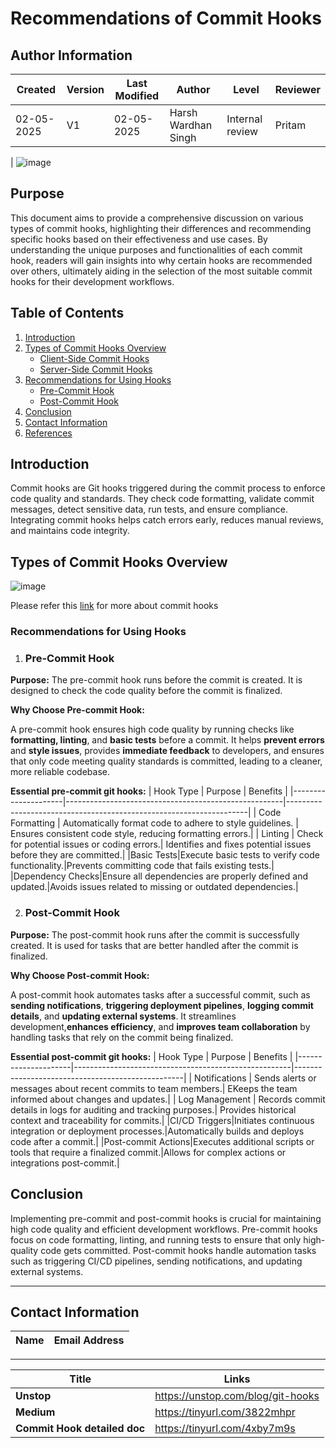 # Recommendations of Commit Hooks 

  ## Author Information 

| **Created** | **Version** | **Last Modified** | **Author**            | **Level**         | **Reviewer** |
|-------------|-------------|-------------------|------------------------|-------------------|--------------|
| 02-05-2025  | V1          | 02-05-2025         | Harsh Wardhan Singh    | Internal review   | Pritam       |
|
![image](https://github.com/user-attachments/assets/0c9ff608-1d67-4d20-9cd9-01415c68fdaa)


## Purpose 
This document aims to provide a comprehensive discussion on various types of commit hooks, highlighting their differences and recommending specific hooks based on their effectiveness and use cases. By understanding the unique purposes and functionalities of each commit hook, readers will gain insights into why certain hooks are recommended over others, ultimately aiding in the selection of the most suitable commit hooks for their development workflows.

## Table of Contents

1. [Introduction](#introduction)
2. [Types of Commit Hooks Overview](#types-of-commit-hooks-overview)
   - [Client-Side Commit Hooks](#client-side-commit-hooks)
   - [Server-Side Commit Hooks](#server-side-commit-hooks)
3. [Recommendations for Using Hooks](#recommendations-for-using-hooks)
   - [Pre-Commit Hook](#pre-commit-hook)
   - [Post-Commit Hook](#post-commit-hooks)
4. [Conclusion](#conclusion)
5. [Contact Information](#contact-information)
6. [References](#references)
   
## Introduction
Commit hooks are Git hooks triggered during the commit process to enforce code quality and standards. They check code formatting, validate commit messages, detect sensitive data, run tests, and ensure compliance. Integrating commit hooks helps catch errors early, reduces manual reviews, and maintains code integrity.

## Types of Commit Hooks Overview
![image](https://github.com/user-attachments/assets/e1cf3d43-ac2f-40ed-9410-eb905c3046b1)

Please refer this  [link]() for more about commit hooks

### Recommendations for Using Hooks

1. ### Pre-Commit Hook

**Purpose:** The pre-commit hook runs before the commit is created. It is designed to check the code quality before the commit is finalized.

**Why Choose Pre-commit Hook:**

A pre-commit hook ensures high code quality by running checks like **formatting, linting**, and **basic tests** before a commit. It helps **prevent errors** and **style issues**, provides **immediate feedback** to developers, and ensures that only code meeting quality standards is committed, leading to a cleaner, more reliable codebase.

**Essential pre-commit git hooks:**
| Hook Type           | Purpose                                             | Benefits                                                            |
|---------------------|------------------------------------------------------|--------------------------------------------------------------------|
| Code Formatting     | Automatically format code to adhere to style guidelines. | Ensures consistent code style, reducing formatting errors.|
| Linting         | Check for potential issues or coding errors.| Identifies and fixes potential issues before they are committed.|
|Basic Tests|Execute basic tests to verify code functionality.|Prevents committing code that fails existing tests.|
|Dependency Checks|Ensure all dependencies are properly defined and updated.|Avoids issues related to missing or outdated dependencies.|


2. ### Post-Commit Hook

**Purpose:** The post-commit hook runs after the commit is successfully created. It is used for tasks that are better handled after the commit is finalized.

**Why Choose Post-commit Hook:**

A post-commit hook automates tasks after a successful commit, such as **sending notifications**, **triggering deployment pipelines**, **logging commit details**, and **updating external systems**. It streamlines development,**enhances efficiency**, and **improves team collaboration** by handling tasks that rely on the commit being finalized.

**Essential post-commit git hooks:**
| Hook Type           | Purpose                                             | Benefits                                                            |
|---------------------|------------------------------------------------------|--------------------------------------------------|
| Notifications     | Sends alerts or messages about recent commits to team members.| EKeeps the team informed about changes and updates.|
| Log Management        | Records commit details in logs for auditing and tracking purposes.| Provides historical context and traceability for commits.|
|CI/CD Triggers|Initiates continuous integration or deployment processes.|Automatically builds and deploys code after a commit.|
|Post-commit Actions|Executes additional scripts or tools that require a finalized commit.|Allows for complex actions or integrations post-commit.|

## Conclusion
Implementing pre-commit and post-commit hooks is crucial for maintaining high code quality and efficient development workflows. Pre-commit hooks focus on code formatting, linting, and running tests to ensure that only high-quality code gets committed. Post-commit hooks handle automation tasks such as triggering CI/CD pipelines, sending notifications, and updating external systems.


---
## Contact Information

| Name| Email Address      |
|-----|--------------------------|


---

| Title | Links|
|------|---------------------|
|  **Unstop** |https://unstop.com/blog/git-hooks |
| **Medium** |https://tinyurl.com/3822mhpr|
| **Commit Hook detailed doc**|https://tinyurl.com/4xby7m9s|
